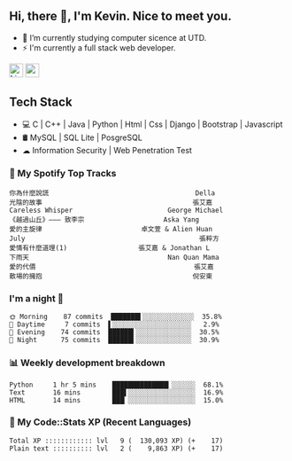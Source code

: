 ## Hi, there 👋, I'm Kevin. Nice to meet you.

- 🌱 I’m currently studying computer sicence at UTD.
- ⚡ I'm currently a full stack web developer.

<a href="https://www.linkedin.com/in/kevin12686/"><img alt="LinkedIn" src="https://img.shields.io/badge/linkedin%20-%230077B5.svg?&style=for-the-badge&logo=linkedin&logoColor=white" height=25></a>
<a href="https://www.instagram.com/kevin12686/"><img src="https://img.shields.io/badge/instagram-3f729b?&style=for-the-badge&logo=instagram&logoColor=white" height=25></a>

## Tech Stack

* 💻 C | C++ | Java | Python | Html | Css | Django | Bootstrap | Javascript
* 🛢️ MySQL | SQL Lite | PosgreSQL
* ☁ Information Security | Web Penetration Test

### 🎵 My Spotify Top Tracks

<!-- spotify start -->

```text
你為什麼說謊                                     Della
光陰的故事                                      張艾嘉
Careless Whisper                        George Michael
《越過山丘》——— 致李宗                    Aska Yang
愛的主旋律                         卓文萱 & Alien Huan
July                                            張粹方
愛情有什麼道理(1)                  張艾嘉 & Jonathan L
下雨天                                   Nan Quan Mama
愛的代價                                        張艾嘉
散場的擁抱                                      倪安東
```

<!-- spotify end -->

### I'm a night 🦉

<!-- early_bird start -->

```text
🌞 Morning    87 commits  ███████▌░░░░░░░░░░░░░  35.8%
🌆 Daytime     7 commits  ▌░░░░░░░░░░░░░░░░░░░░   2.9%
🌃 Evening    74 commits  ██████▍░░░░░░░░░░░░░░  30.5%
🌙 Night      75 commits  ██████▍░░░░░░░░░░░░░░  30.9%
```

<!-- early_bird end -->

### 📊 Weekly development breakdown

<!-- code_time start -->

```text
Python     1 hr 5 mins    ██████████████▎░░░░░░  68.1%
Text       16 mins        ███▌░░░░░░░░░░░░░░░░░  16.9%
HTML       14 mins        ███▏░░░░░░░░░░░░░░░░░  15.0%
```

<!-- code_time end -->

### 🧰 My Code::Stats XP (Recent Languages)

<!-- codestats start -->

```text
Total XP :::::::::::: lvl   9 (  130,093 XP) (+    17)
Plain text :::::::::: lvl   2 (    9,863 XP) (+    17)
```

<!-- codestats end -->
